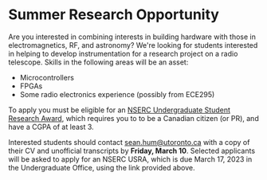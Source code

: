 # Summer Research Opportunity
Are you interested in combining interests in building hardware with those in electromagnetics, RF, and astronomy? We're looking for students interested in helping to develop instrumentation for a research project on a radio telescope. Skills in the following areas will be an asset:
* Microcontrollers
* FPGAs
* Some radio electronics experience (possibly from ECE295)

To apply you must be eligible for an [NSERC Undergraduate Student Research Award](https://www.ece.utoronto.ca/undergraduate-students/undergraduate-research-awards/nserc-undergraduate-student-research-awards-usras/), which requires you to to be a Canadian citizen (or PR), and have a CGPA of at least 3. 

Interested students should contact [sean.hum@utoronto.ca](mailto://sean.hum@utoronto.ca) with a copy of their CV and unofficial transcripts by **Friday, March 10**. Selected applicants will be asked to apply for an NSERC USRA, which is due March 17, 2023 in the Undergraduate Office, using the link provided above.
